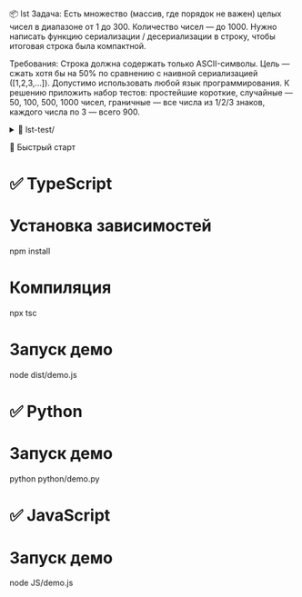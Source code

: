 📦 lst
Задача:
Есть множество (массив, где порядок не важен) целых чисел в диапазоне от 1 до 300.
Количество чисел — до 1000.
Нужно написать функцию сериализации / десериализации в строку, чтобы итоговая строка была компактной.

Требования:
Строка должна содержать только ASCII-символы.
Цель — сжать хотя бы на 50% по сравнению с наивной сериализацией ([1,2,3,...]).
Допустимо использовать любой язык программирования.
К решению приложить набор тестов:
простейшие короткие,
случайные — 50, 100, 500, 1000 чисел,
граничные — все числа из 1/2/3 знаков,
каждого числа по 3 — всего 900.

<details>
  <summary>📂 lst-test/</summary>

  - 📁 **JS/**
    - 📄 `serializer.js`
    - 📄 `tests.js`
    - 📄 `demo.js`
  - 📁 **TS/**
    - 📄 `serializer.ts`
    - 📄 `tests.ts`
    - 📄 `demo.ts`
  - 📁 **python/**
    - 📄 `serializer.py`
    - 📄 `tests.py`
    - 📄 `demo.py`
  - 📁 `dist/`
  - 📁 `node_modules/`
  - 📄 `tsconfig.json`
  - 📄 `package.json`
  - 📄 `.gitignore`
  - 📄 `README.md`

</details>

🚀 Быстрый старт
# ✅ TypeScript
# Установка зависимостей
npm install
# Компиляция
npx tsc
# Запуск демо
node dist/demo.js

# ✅ Python
# Запуск демо
python python/demo.py

# ✅ JavaScript
# Запуск демо
node JS/demo.js